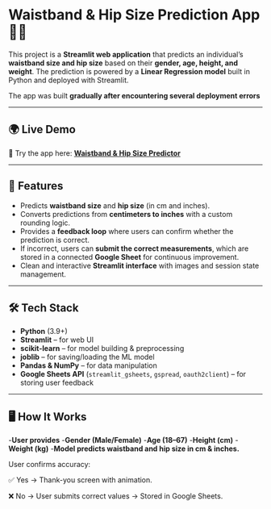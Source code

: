 # Waistband & Hip Size Prediction App 👖✨  

This project is a **Streamlit web application** that predicts an individual’s **waistband size and hip size** based on their **gender, age, height, and weight**. The prediction is powered by a **Linear Regression model** built in Python and deployed with Streamlit.  

The app was built **gradually after encountering several deployment errors**  

---

## 🌍 Live Demo  

🚀 Try the app here: **[Waistband & Hip Size Predictor](https://waistbandapp-ys7vlhzvtfnwpmnvvl3fcq.streamlit.app/)**  

---

## 🚀 Features  
- Predicts **waistband size** and **hip size** (in cm and inches).  
- Converts predictions from **centimeters to inches** with a custom rounding logic.  
- Provides a **feedback loop** where users can confirm whether the prediction is correct.  
- If incorrect, users can **submit the correct measurements**, which are stored in a connected **Google Sheet** for continuous improvement.  
- Clean and interactive **Streamlit interface** with images and session state management.  

---

## 🛠 Tech Stack  
- **Python** (3.9+)  
- **Streamlit** – for web UI  
- **scikit-learn** – for model building & preprocessing  
- **joblib** – for saving/loading the ML model  
- **Pandas & NumPy** – for data manipulation  
- **Google Sheets API** (`streamlit_gsheets`, `gspread`, `oauth2client`) – for storing user feedback  

---
## 🖥️ How It Works
-**User provides**
-**Gender (Male/Female)**
-**Age (18–67)**
-**Height (cm)**
-**Weight (kg)**
-**Model predicts waistband and hip size in cm & inches.**

User confirms accuracy:

✅ Yes → Thank-you screen with animation.

❌ No → User submits correct values → Stored in Google Sheets.


